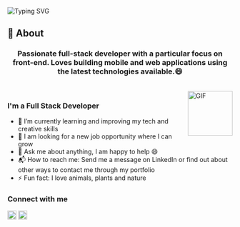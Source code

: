 ![Typing SVG](https://readme-typing-svg.herokuapp.com?font=Architects+Daughter&color=000000&size=30&lines=Hey!+It's+Andrea!+👋;I'm+a+Full+Stack+Developer;I'm+a+Front+End+Developer)

## 🧐 About

<h3 align="center">Passionate full-stack developer with a particular focus on front-end. Loves building mobile and web applications using the latest technologies available.😄
</h3>

<br>

<img align="right" margin-top="20px" alt="GIF" src="https://user-images.githubusercontent.com/74038190/212284087-bbe7e430-757e-4901-90bf-4cd2ce3e1852.gif" width="100">



### I'm a Full Stack Developer

- 🌱 I’m currently learning and improving my tech and creative skills
- 👯 I am looking for a new job opportunity where I can grow
- 💬 Ask me about anything, I am happy to help :smile:
- 📬 How to reach me: Send me a message on LinkedIn or find out about other ways to contact me through my portfolio
- ⚡ Fun fact: I love animals, plants and nature
  </br>

### Connect with me
 <a href="https://www.linkedin.com/in/andreaalarconvaldes"><img  width="20px" src="https://simpleicons.now.sh/linkedin/495f7e" alt="Andrea's LinkedIn" /></a>
 <a href="mailto:andreaalarconvaldes@gmail.com"><img  width="20px" src="https://simpleicons.now.sh/maildotru/495f7e" alt="Andrea's Facebook" /></a>
</br>
